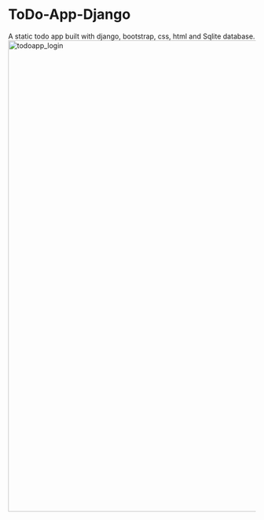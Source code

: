 # ToDo-App-Django
A static todo app built with django, bootstrap, css, html and Sqlite database.
<img width="960" alt="todoapp_login" src="https://github.com/hr073/ToDo-App-Django/assets/94753183/2114471a-0cf8-4609-838e-bf8fe3f7c282">

